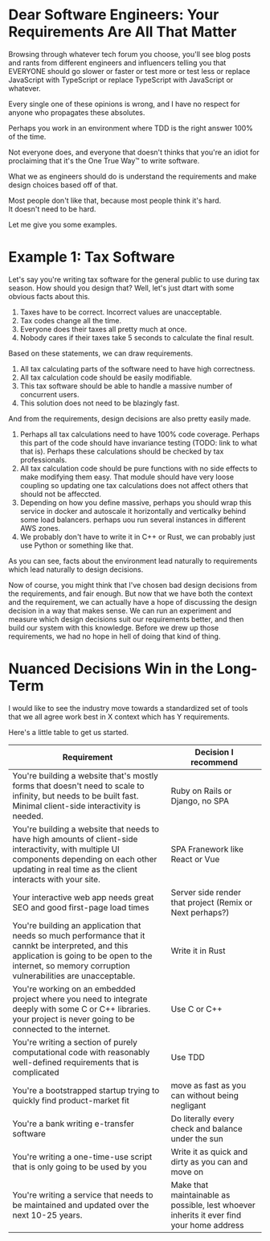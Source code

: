 # Dear Software Engineers: Your Requirements Are All That Matter

Browsing through whatever tech forum
you choose, you'll see blog posts and
rants from different engineers and
influencers telling you that EVERYONE should
go slower or faster or test more or test
less or replace JavaScript with TypeScript 
or replace TypeScript with JavaScript
or whatever. 

Every single one of these opinions is wrong,
and I have no respect for anyone who
propagates these absolutes. 

Perhaps you work in an environment
where TDD is the right answer 
100% of the time. 

Not everyone does, and everyone that doesn't
thinks that you're an idiot for proclaiming
that it's the One True Way™️ to write software. 

What we as engineers should do is
understand the requirements and make design
choices based off of that. 

Most people don't like that, because most people think it's hard.  
It doesn't need to be hard. 

Let me give you some examples.

# Example 1: Tax Software

Let's say you're writing tax software for the general public to use during tax season.  How should you design that? Well, let's just dtart with some obvious facts about this. 

1. Taxes have to be correct. Incorrect values are unacceptable.
2. Tax codes change all the time.
3. Everyone does their taxes all pretty much at once.
4. Nobody cares if their taxes take 5 seconds to calculate the final result. 

Based on these statements, we can draw requirements. 
1. All tax calculating parts of the software need to have high correctness.
2. All tax calculation code should be easily modifiable.
3. This tax software should be able to handle a massive number of concurrent users.
4. This solution does not need to be blazingly fast.

And from the requirements, design decisions are also pretty easily made. 
1. Perhaps all tax calculations need to have 100% code coverage. Perhaps this part of the code should have invariance testing (TODO: link to what that is). Perhaps these calculations should be checked by tax professionals.
2. All tax calculation code should be pure functions with no side effects to make modifying them easy. That module should have very loose coupling so updating one tax calculations does not affect others that should not be affeccted.
3. Depending on how you define massive, perhaps you should wrap this service in docker and autoscale it horizontally and verticalky behind some load balancers. perhaps uou run several instances in different AWS zones.
4. We probably don't have to write it in C++ or Rust, we can probably just use Python or something like that.

As you can see, facts about the environment lead naturally to requirements which lead naturally to design decisions. 

Now of course, you might think that I've chosen bad design decisions from the requirements, and fair enough. But now that we have both the context and the requirement, we can actually have a hope of discussing the design decision in a way that makes sense. 
We can run an experiment and measure which design decisions suit our requirements better, and then build our system with this knowledge.
Before we drew up those requirements, we had no hope in hell of doing that kind of thing. 


# Nuanced Decisions Win in the Long-Term

I would like to see the industry move towards a standardized set of tools that we all agree work best in X context which has Y requirements. 

Here's a little table to get us started. 

| Requirement | Decision I recommend |
| ----------- | --------- |
| You're building a website that's mostly forms that doesn't need to scale to infinity, but needs to be built fast. Minimal client-side interactivity is needed.  | Ruby on Rails or Django, no SPA |
| You're building a website that needs to have high amounts of client-side interactivity, with multiple UI components depending on each other updating in real time as the client interacts with your site. | SPA Franework like React or Vue |
| Your interactive web app needs great SEO and good first-page load times | Server side render that project (Remix or Next perhaps?) |
| You're building an application that needs so much performance that it cannkt be interpreted, and this application is going to be open to the internet, so memory corruption vulnerabilities are unacceptable. | Write it in Rust |
| You're working on an embedded project where you need to integrate deeply with some C or C++ libraries. your project is never going to be connected to the internet. | Use C or C++ | 
| You're writing a section of purely computational code with reasonably well-defined requirements that is complicated | Use TDD |
| You're a bootstrapped startup trying to quickly find product-market fit | move as fast as you can without being negligant |
| You're a bank writing e-transfer software | Do literally every check and balance under the sun |
| You're writing a one-time-use script that is only going to be used by you | Write it as quick and dirty as you can and move on |
| You're writing a service that needs to be maintained and updated over the next 10-25 years. | Make that maintainable as possible, lest whoever inherits it ever find your home address |
